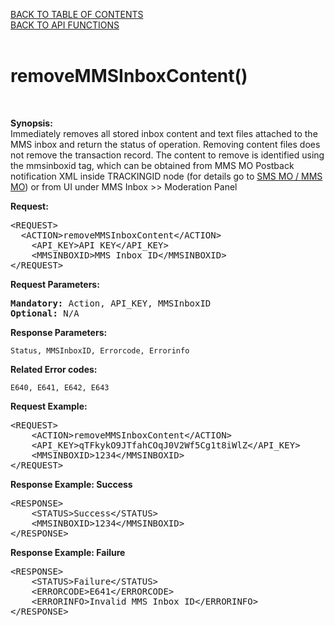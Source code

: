 <a href="/1.3/README.md">BACK TO TABLE OF CONTENTS</a>
<BR>
<a href="API_FUNCTIONS.md">BACK TO API FUNCTIONS</a>
<BR>
<BR>

<h1>removeMMSInboxContent()</h1>
<BR>

<p><strong>Synopsis:</strong><br />
Immediately removes all stored inbox content and text files attached to the MMS inbox and return the status of operation. Removing content files does not remove the transaction record. The content to remove is identified using the mmsinboxid tag, which can be obtained from MMS MO Postback notification XML inside TRACKINGID node (for details go to <a href="/SMS+MMS%20MO.md">SMS MO / MMS MO</a>) or from UI under MMS Inbox &gt;&gt; Moderation Panel</p>
<div><strong>Request:</strong></div>
<pre>&lt;REQUEST&gt;
  &lt;ACTION&gt;removeMMSInboxContent&lt;/ACTION&gt;
	&lt;API_KEY&gt;API KEY&lt;/API_KEY&gt;
	&lt;MMSINBOXID&gt;MMS Inbox ID&lt;/MMSINBOXID&gt;
&lt;/REQUEST&gt;</pre>
<div><strong>Request Parameters:</strong></div>
<pre><strong>Mandatory:</strong> Action, API_KEY, MMSInboxID
<strong>Optional:</strong> N/A</pre>
<strong>Response Parameters:</strong><br />

    Status, MMSInboxID, Errorcode, Errorinfo

<strong>Related Error codes: </strong><br />

    E640, E641, E642, E643

<div><strong>Request Example:</strong></div>
<pre>&lt;REQUEST&gt;
    &lt;ACTION&gt;removeMMSInboxContent&lt;/ACTION&gt;
    &lt;API_KEY&gt;qTFkykO9JTfahCOqJ0V2Wf5Cg1t8iWlZ&lt;/API_KEY&gt;
    &lt;MMSINBOXID&gt;1234&lt;/MMSINBOXID&gt;
&lt;/REQUEST&gt;</pre>
<div><strong>Response Example: Success</strong></div>
<pre>&lt;RESPONSE&gt;
    &lt;STATUS&gt;Success&lt;/STATUS&gt;
    &lt;MMSINBOXID&gt;1234&lt;/MMSINBOXID&gt;
&lt;/RESPONSE&gt;</pre>
<div><strong>Response Example: Failure</strong></div>
<pre>&lt;RESPONSE&gt;
    &lt;STATUS&gt;Failure&lt;/STATUS&gt;
    &lt;ERRORCODE&gt;E641&lt;/ERRORCODE&gt;
    &lt;ERRORINFO&gt;Invalid MMS Inbox ID&lt;/ERRORINFO&gt;
&lt;/RESPONSE&gt;</pre>
